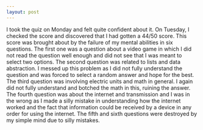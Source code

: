 ```yaml
---
layout: post
---
```

I took the quiz on Monday and felt quite confident about it. On Tuesday, I checked the score and discovered that I had gotten a 44/50 score. This score was brought about by the failure of my mental abilities in six questions. The first one was a question about a video game in which I did not read the question well enough and did not see that I was meant to select two options. The second question was related to lists and data abstraction. I messed up this problem as I did not fully understand the question and was forced to select a random answer and hope for the best. The third question was involving electric units and math in general. I again did not fully understand and botched the math in this, ruining the answer. The fourth question was about the internet and transmission and I was in the wrong as I made a silly mistake in understanding how the internet worked and the fact that information could be received by a device in any order for using the internet. The fifth and sixth questions were destroyed by my simple mind due to silly mistakes.
